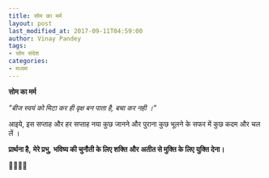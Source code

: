 ```yaml
---
title: सोम का मर्म
layout: post
last_modified_at: 2017-09-11T04:59:00
author: Vinay Pandey
tags:
- सोम संदेश
categories:
- मध्यम
---
```

**सोम का मर्म**

*"बीज स्वयं को मिटा कर ही वृक्ष बन पाता है, बचा कर नही ।"*

आइये, इस सप्ताह और हर सप्ताह नया कुछ जानने और पुराना कुछ भूलने के सफर में कुछ कदम और चल लें । 

**प्रार्थना है,**
**मेरे प्रभु,**
**भविष्य की चुनौती के लिए शक्ति**
**और**
**अतीत से मुक्ति के लिए युक्ति देना।**

🙏🌷🌷🙏


